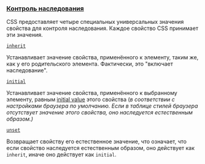 ### [Контроль наследования](https://developer.mozilla.org/ru/docs/Learn/CSS/Building_blocks/Cascade_and_inheritance#%D0%BA%D0%BE%D0%BD%D1%82%D1%80%D0%BE%D0%BB%D1%8C_%D0%BD%D0%B0%D1%81%D0%BB%D0%B5%D0%B4%D0%BE%D0%B2%D0%B0%D0%BD%D0%B8%D1%8F "Permalink to Контроль наследования")

CSS предоставляет четыре специальных универсальных значения свойства для контроля наследования. Каждое свойство CSS принимает эти значения.

[`inherit`](https://developer.mozilla.org/ru/docs/Web/CSS/inherit "Ключевое слово  inherit (CSS) вынуждает элемент использовать вычисленное значение аналогичного свойства родительского элемента.")

Устанавливает значение свойства, применённого к элементу, таким же, как у его родительского элемента. Фактически, это "включает наследование".

[`initial`](https://developer.mozilla.org/ru/docs/Web/CSS/initial "Ключевое слово initial (CSS) устанавливает свойство элемента в начальное (или по умолчанию) значение. Это может быть применимо к любому свойству CSS.")

Устанавливает значение свойства, применённого к выбранному элементу, равным [initial value](https://wiki.developer.mozilla.org/ru-RU/docs/Web/CSS/initial_value) этого свойства (_в соответствии с настройками браузера по умолчанию. Если в таблице стилей браузера отсутствует значение этого свойства, оно наследуется естественным образом.)_

[`unset`](https://developer.mozilla.org/ru/docs/Web/CSS/unset "Документация об этом ещё не написана; пожалуйста, поспособствуйте её написанию!")

Возвращает свойству его естественное значение, что означает, что если свойство наследуется естественным образом, оно действует как `inherit`, иначе оно действует как `initial`.